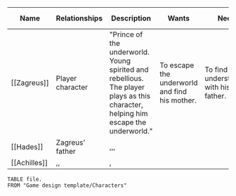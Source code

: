 | Name         | Relationships    | Description                                                                                                                       | Wants                                         | Needs                                  | Story arch         |
| ------------ | ---------------- | --------------------------------------------------------------------------------------------------------------------------------- | --------------------------------------------- | -------------------------------------- | ------------------ |
| [[Zagreus]]  | Player character | "Prince of the underworld. Young spirited and rebellious. The player plays as this character, helping him escape the underworld." | To escape the underworld and find his mother. | To find understanding with his father. | The game starts... |
| [[Hades]]    | Zagreus’ father  | ,,,                                                                                                                               |                                               |                                        |                    |
| [[Achilles]] | ,,               | ,                                                                                                                                 |                                               |                                        |                    |

```dataview
TABLE file.
FROM "Game design template/Characters"
```

